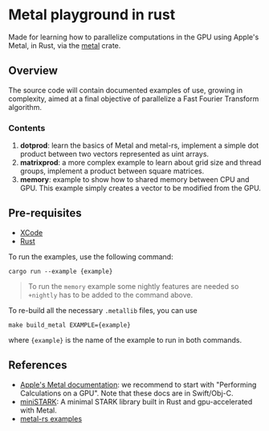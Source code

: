 # Metal playground in rust
Made for learning how to parallelize computations in the GPU using Apple's Metal, in Rust, via the [metal](https://crates.io/crates/metal) crate.

## Overview
The source code will contain documented examples of use, growing in complexity, aimed at a final objective of parallelize a Fast Fourier Transform algorithm.

### Contents
1. **dotprod**: learn the basics of Metal and metal-rs, implement a simple dot product between two vectors represented as uint arrays.
2. **matrixprod**: a more complex example to learn about grid size and thread groups, implement a product between square matrices.
3. **memory**: example to show how to shared memory between CPU and GPU. This example simply creates a vector to be modified from the GPU.

## Pre-requisites

- [XCode](https://www.freecodecamp.org/news/how-to-download-and-install-xcode/)
- [Rust](https://www.rust-lang.org/es/tools/install)

To run the examples, use the following command: 

`cargo run --example {example}`

> To run the `memory` example some nightly features are needed so `+nightly` has to be added to the command above.

To re-build all the necessary `.metallib` files, you can use 

`make build_metal EXAMPLE={example}`

where `{example}` is the name of the example to run in both commands.

## References
- [Apple's Metal documentation](https://developer.apple.com/documentation/metal): we recommend to start with "Performing Calculations on a GPU". Note that these docs are in Swift/Obj-C.
- [miniSTARK](https://github.com/andrewmilson/ministark): A minimal STARK library built in Rust and gpu-accelerated with Metal.
- [metal-rs examples](https://github.com/gfx-rs/metal-rs)
